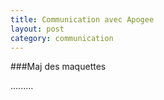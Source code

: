 ```yaml
---
title: Communication avec Apogee
layout: post
category: communication
---
```


###Maj des maquettes

.........

